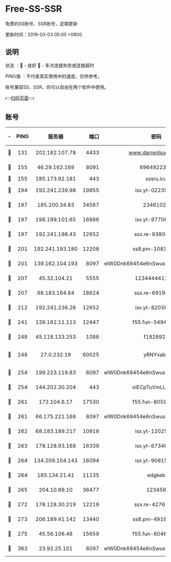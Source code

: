 # Free-SS-SSR

免费的SS账号、SSR账号，定期更新

更新时间：2019-03-03 05:00 +0800

## 说明

状态     ：🙂 - 良好 🙁 - 多次连接失败或连接超时

PING值   ：不代表真实使用中的速度，仅供参考。

账号兼容SS、SSR，你可以自由在两个软件中使用。

👉[扫码页面](https://liesauer.github.io/free-ss-ssr.github.io/)👈

## 账号

|-|PING|服务器|端口|密码|加密方式|区域|
|:----:|:----:|:-----:|-----:|:----:|:----:|:----:|
|🙂|131|202.182.107.78|4433|www.darrenliuwei.com|aes-256-cfb|JP|
|🙂|155|46.29.162.169|8091|6964922356|aes-256-cfb|RU|
|🙂|155|185.173.92.181|443|sssru.icu|rc4-md5|RU|
|🙂|194|192.241.239.98|19855|isx.yt-02235156|aes-256-cfb|US|
|🙂|197|185.200.34.83|34567|23461023|aes-256-cfb|US|
|🙂|197|198.199.101.65|16886|isx.yt-97706570|aes-256-cfb|US|
|🙂|197|192.241.198.43|12652|ssx.re-93806921|aes-256-cfb|US|
|🙂|201|192.241.193.180|12208|ss8.pm-10835371|aes-256-cfb|US|
|🙂|201|139.162.104.193|8097|eIW0Dnk69454e6nSwuspv9DmS201tQ0D|aes-256-cfb|JP|
|🙂|207|45.32.104.21|5555|1234444411111|aes-256-cfb|SG|
|🙂|207|68.183.164.84|18624|ssx.re-69198876|aes-256-cfb|US|
|🙂|212|192.241.236.26|12652|isx.yt-82038040|aes-256-cfb|US|
|🙂|241|139.162.11.113|12447|f55.fun-54942636|aes-256-cfb|SG|
|🙂|248|45.118.133.253|1086|f1828920|aes-256-cfb|SG|
|🙂|248|27.0.232.19|60025|yRNYvabB|xchacha20-ietf-poly1305|HK|
|🙂|254|199.223.119.83|8097|eIW0Dnk69454e6nSwuspv9DmS201tQ0D|aes-256-cfb|US|
|🙂|254|144.202.30.204|443|oiECpTuVmLLxk4Ts|aes-256-cfb|US|
|🙂|261|172.104.6.17|17530|f55.fun-80599240|aes-256-cfb|US|
|🙂|261|66.175.221.168|8097|eIW0Dnk69454e6nSwuspv9DmS201tQ0D|aes-256-cfb|US|
|🙂|262|68.183.189.217|10918|isx.yt-12025761|aes-256-cfb|SG|
|🙂|263|178.128.93.168|16339|isx.yt-67346063|aes-256-cfb|SG|
|🙂|264|134.209.104.143|16094|isx.yt-90815095|aes-256-cfb|SG|
|🙂|264|185.134.21.41|11135|edgkeb|aes-256-cfb|GB|
|🙂|265|204.10.89.10|36477|123456|aes-256-cfb|US|
|🙂|272|178.128.30.219|12219|ssx.re-42762203|aes-256-cfb|SG|
|🙂|273|206.189.41.142|13440|ss8.pm-49181075|aes-256-cfb|SG|
|🙂|275|45.56.106.48|15659|f55.fun-80465528|aes-256-cfb|US|
|🙂|363|23.92.25.101|8097|eIW0Dnk69454e6nSwuspv9DmS201tQ0D|aes-256-cfb|US|
